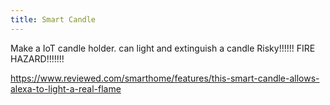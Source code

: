 ```yaml
---
title: Smart Candle
---
```


Make a IoT candle holder. can light and extinguish a candle
Risky!!!!!! FIRE HAZARD!!!!!!!

<https://www.reviewed.com/smarthome/features/this-smart-candle-allows-alexa-to-light-a-real-flame>
